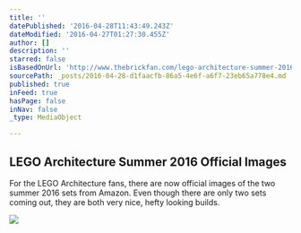 ```yaml
---
title: ''
datePublished: '2016-04-28T11:43:49.243Z'
dateModified: '2016-04-27T01:27:30.455Z'
author: []
description: ''
starred: false
isBasedOnUrl: 'http://www.thebrickfan.com/lego-architecture-summer-2016-official-images/'
sourcePath: _posts/2016-04-28-d1faacfb-86a5-4e6f-a6f7-23eb65a778e4.md
published: true
inFeed: true
hasPage: false
inNav: false
_type: MediaObject

---
```

<article style=""><h1>LEGO Architecture Summer 2016 Official Images</h1><p>For the LEGO Architecture fans, there are now official images of the two summer 2016 sets from Amazon. Even though there are only two sets coming out, they are both very nice, hefty looking builds.</p><img src="https://farm2.staticflickr.com/1668/26393896900_fc6d662839.jpg" /></article>